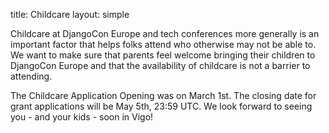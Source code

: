 title: Childcare
layout: simple

Childcare at DjangoCon Europe and tech conferences more generally is an important factor that helps folks attend who otherwise may not be able to. We want to make sure that parents feel welcome bringing their children to DjangoCon Europe and that the availability of childcare is not a barrier to attending.

[//]: # 'If you are interested in childcare free of charge please fill out [this form](https://forms.gle/haMAdd6942c8CSMs8) by May 5.'

The Childcare Application Opening was on March 1st. The closing date for grant applications will be May 5th, 23:59 UTC.
We look forward to seeing you - and your kids - soon in Vigo!
